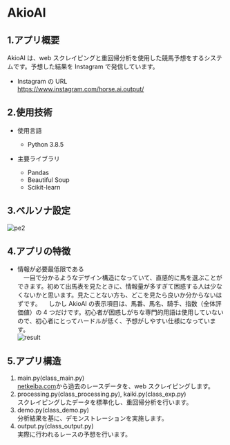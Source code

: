 # AkioAI

## 1.アプリ概要

AkioAI は、web スクレイピングと重回帰分析を使用した競馬予想をするシステムです。予想した結果を Instagram で発信しています。

- Instagram の URL  
  https://www.instagram.com/horse.ai.output/

## 2.使用技術

- 使用言語

  - Python 3.8.5

- 主要ライブラリ
  - Pandas
  - Beautiful Soup
  - Scikit-learn

## 3.ペルソナ設定

![pe2](https://user-images.githubusercontent.com/91531795/150968569-d4621f2d-7f85-4975-bad4-9a72bf8b0620.png)

## 4.アプリの特徴

- 情報が必要最低限である  
   　一目で分かるようなデザイン構造になっていて、直感的に馬を選ぶことができます。初めて出馬表を見たときに、情報量が多すぎて困惑する人は少なくないかと思います。見たことない方も、どこを見たら良いか分からないはずです。
  　しかし AkioAI の表示項目は、馬番、馬名、騎手、指数（全体評価値）の 4 つだけです。初心者が困惑しがちな専門的用語は使用していないので、初心者にとってハードルが低く、予想がしやすい仕様になっています。  
   ![result](https://user-images.githubusercontent.com/91531795/147451512-527e4ecd-f569-4ccd-9ace-6cb33e18ae75.jpg)

## 5.アプリ構造

1.  main.py(class_main.py)  
    [netkeiba.com](https://www.netkeiba.com/?rf=navi)から過去のレースデータを、web スクレイピングします。
2.  processing.py(class_processing.py), kaiki.py(class_exp.py)  
    スクレイピングしたデータを標準化し、重回帰分析を行います。
3.  demo.py(class_demo.py)  
    分析結果を基に、デモンストレーションを実施します。
4.  output.py(class_output.py)  
    実際に行われるレースの予想を行います。
